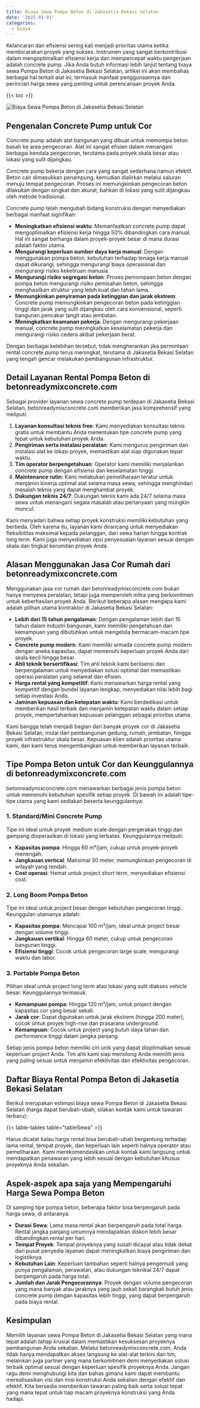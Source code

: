 ```yaml
---
title: Biaya Sewa Pompa Beton di Jakasetia Bekasi Selatan
date: '2025-01-01'
categories:
  - biaya
---
```


Kelancaran dan efisiensi sering kali menjadi prioritas utama ketika membicarakan proyek yang sukses. Instrumen yang sangat berkontribusi dalam mengoptimalkan efisiensi kerja dan mempercepat waktu pengerjaan adalah concrete pump. Jika Anda butuh informasi lebih lanjut tentang biaya sewa Pompa Beton di Jakasetia Bekasi Selatan, artikel ini akan membahas berbagai hal terkait alat ini, termasuk manfaat penggunaannya dan perincian harga sewa yang penting untuk perencanaan proyek Anda.

{{< toc >}}

![Biaya Sewa Pompa Beton di Jakasetia Bekasi Selatan](https://betoncor8.github.io/pump/concrete-pump%20(24).png)

## Pengenalan Concrete Pump untuk Cor

Concrete pump adalah alat bangunan yang dibuat untuk memompa beton basah ke area pengecoran. Alat ini sangat efisien dalam menangani berbagai kendala pengecoran, terutama pada proyek skala besar atau lokasi yang sulit dijangkau.

Concrete pump bekerja dengan cara yang sangat sederhana namun efektif. Beton cair dimasukkan penampung, kemudian dialirkan melalui saluran menuju tempat pengecoran. Proses ini memungkinkan pengecoran beton dilakukan dengan singkat dan akurat, bahkan di lokasi yang sulit dijangkau oleh metode tradisional.

Concrete pump telah mengubah bidang konstruksi dengan menyediakan berbagai manfaat signifikan:

- **Meningkatkan efisiensi waktu**: Memanfaatkan concrete pump dapat mengoptimalkan efisiensi kerja hingga 50% dibandingkan cara manual. Hal ini sangat berharga dalam proyek-proyek besar di mana durasi adalah faktor utama.
- **Mengurangi keperluan sumber daya kerja manual**: Dengan menggunakan pompa beton, kebutuhan terhadap tenaga kerja manual dapat dikurangi, sehingga mengurangi biaya operasional dan mengurangi risiko kekeliruan manusia.
- **Mengurangi risiko segregasi beton**: Proses pemompaan beton dengan pompa beton mengurangi risiko pemisahan beton, sehingga menghasilkan struktur yang lebih kuat dan tahan lama.
- **Memungkinkan penyiraman pada ketinggian dan jarak ekstrem**: Concrete pump memungkinkan pengecoran beton pada ketinggian tinggi dan jarak yang sulit dijangkau oleh cara konvensional, seperti bangunan pencakar langit atau jembatan.
- **Meningkatkan keamanan pekerja**: Dengan mengurangi pekerjaan manual, concrete pump meningkatkan keselamatan pekerja dan mengurangi risiko cedera akibat pekerjaan berat.

Dengan berbagai kelebihan tersebut, tidak mengherankan jika permintaan rental concrete pump terus meningkat, terutama di Jakasetia Bekasi Selatan yang tengah gencar melakukan pembangunan infrastruktur.

## Detail Layanan Rental Pompa Beton di betonreadymixconcrete.com

Sebagai provider layanan sewa concrete pump terdepan di Jakasetia Bekasi Selatan, betonreadymixconcrete.com memberikan jasa komprehensif yang meliputi:

1. **Layanan konsultasi teknis free**: Kami menyediakan konsultasi teknis gratis untuk membantu Anda menentukan tipe concrete pump yang tepat untuk kebutuhan proyek Anda.
2. **Pengiriman serta instalasi peralatan**: Kami mengurus pengiriman dan instalasi alat ke lokasi proyek, memastikan alat siap digunakan tepat waktu.
3. **Tim operator berpengetahuan**: Operator kami memiliki menjalankan concrete pump dengan efisiensi dan keselamatan tinggi.
4. **Maintenance rutin**: Kami melakukan pemeliharaan teratur untuk menjamin kinerja optimal alat selama masa sewa, sehingga menghindari masalah teknis yang dapat menghambat proyek.
5. **Dukungan teknis 24/7**: Dukungan teknis kami ada 24/7 selama masa sewa untuk menangani segala masalah atau pertanyaan yang mungkin muncul.

Kami menyadari bahwa setiap proyek konstruksi memiliki kebutuhan yang berbeda. Oleh karena itu, layanan kami dirancang untuk menyediakan fleksibilitas maksimal kepada pelanggan, dari sewa harian hingga kontrak long term. Kami juga menyediakan opsi penyesuaian layanan sesuai dengan skala dan tingkat kerumitan proyek Anda.

## Alasan Menggunakan Jasa Cor Rumah dari betonreadymixconcrete.com

Menggunakan jasa cor rumah dari betonreadymixconcrete.com bukan hanya menyewa peralatan, tetapi juga memperoleh mitra yang berkomitmen untuk keberhasilan proyek Anda. Berikut beberapa alasan mengapa kami adalah pilihan utama kontraktor di Jakasetia Bekasi Selatan:

- **Lebih dari 15 tahun pengalaman**: Dengan pengalaman lebih dari 15 tahun dalam industri bangunan, kami memiliki pengetahuan dan kemampuan yang dibutuhkan untuk mengelola bermacam-macam tipe proyek.
- **Concrete pump modern**: Kami memiliki armada concrete pump modern dengan aneka kapasitas, dapat memenuhi keperluan proyek Anda dari skala kecil hingga besar.
- **Ahli teknik bersertifikasi**: Tim ahli teknik kami berlisensi dan berpengalaman untuk menyediakan solusi optimal dan memastikan operasi peralatan yang selamat dan efisien.
- **Harga rental yang kompetitif**: Kami menawarkan harga rental yang kompetitif dengan bundel layanan lengkap, menyediakan nilai lebih bagi setiap investasi Anda.
- **Jaminan kepuasan dan ketepatan waktu**: Kami berdedikasi untuk memberikan hasil terbaik dan menjamin ketepatan waktu dalam setiap proyek, mempertahankan kepuasan pelanggan sebagai prioritas utama.

Kami bangga telah menjadi bagian dari banyak proyek cor di Jakasetia Bekasi Selatan, mulai dari pembangunan gedung, rumah, jembatan, hingga proyek infrastruktur skala besar. Kepuasan klien adalah prioritas utama kami, dan kami terus mengembangkan untuk memberikan layanan terbaik.

## Tipe Pompa Beton untuk Cor dan Keunggulannya di betonreadymixconcrete.com

betonreadymixconcrete.com menawarkan berbagai jenis pompa beton untuk memenuhi kebutuhan spesifik setiap proyek. Di bawah ini adalah tipe-tipe utama yang kami sediakan beserta keunggulannya:

### 1\. Standard/Mini Concrete Pump

Tipe ini ideal untuk proyek medium scale dengan pergerakan tinggi dan gampang dioperasikan di lokasi yang terbatas. Keunggulannya meliputi:

- **Kapasitas pompa**: Hingga 60 m³/jam, cukup untuk proyek-proyek menengah.
- **Jangkauan vertical**: Maksimal 30 meter, memungkinkan pengecoran di wilayah yang rendah.
- **Cost operasi**: Hemat untuk project short term, menyediakan efisiensi cost.

### 2\. Long Boom Pompa Beton

Tipe ini ideal untuk project besar dengan kebutuhan pengecoran tinggi. Keunggulan utamanya adalah:

- **Kapasitas pompa**: Mencapai 100 m³/jam, ideal untuk project besar dengan volume tinggi.
- **Jangkauan vertikal**: Hingga 60 meter, cukup untuk pengecoran bangunan tinggi.
- **Efisiensi tinggi**: Cocok untuk pengecoran large scale, mengurangi waktu dan labor.

### 3\. Portable Pompa Beton

Pilihan ideal untuk project long term atau lokasi yang sulit diakses vehicle besar. Keunggulannya termasuk:

- **Kemampuan pompa**: Hingga 120 m³/jam, untuk project dengan kapasitas cor yang besar sekali.
- **Jarak cor**: Dapat digunakan untuk jarak ekstrem (hingga 200 meter), cocok untuk proyek high-rise dan prasarana underground.
- **Kemampuan**: Cocok untuk project yang butuh daya tahan dan performance tinggi dalam jangka panjang.

Setiap jenis pompa beton memiliki ciri unik yang dapat dioptimalkan sesuai keperluan project Anda. Tim ahli kami siap menolong Anda memilih jenis yang paling sesuai untuk menjamin efektivitas dan efektivitas pengecoran.

## Daftar Biaya Rental Pompa Beton di Jakasetia Bekasi Selatan

Berikut merupakan estimasi biaya sewa Pompa Beton di Jakasetia Bekasi Selatan (harga dapat berubah-ubah, silakan kontak kami untuk tawaran terbaru):

{{< table-tables table="tableSewa" >}}

Harus dicatat kalau harga rental bisa berubah-ubah bergantung terhadap lama rental, tempat proyek, dan keperluan lain seperti halnya operator atau pemeliharaan. Kami merekomendasikan untuk kontak kami langsung untuk mendapatkan penawaran yang lebih sesuai dengan kebutuhan khusus proyeknya Anda sekalian.

## Aspek-aspek apa saja yang Mempengaruhi Harga Sewa Pompa Beton

Di samping tipe pompa beton, beberapa faktor bisa berpengaruh pada harga sewa, di antaranya:

- **Durasi Sewa**: Lama masa rental akan berpengaruh pada total harga. Rental jangka panjang umumnya mendapatkan diskon lebih besar dibandingkan rental per hari.
- **Tempat Proyek**: Tempat proyeknya yang susah dicapai atau tidak dekat dari pusat penyedia layanan dapat meningkatkan biaya pengiriman dan logistiknya.
- **Kebutuhan Lain**: Keperluan tambahan seperti halnya pengemudi yang punya pengalaman, perawatan, atau dukungan teknikal 24/7 dapat berpengaruh pada harga total.
- **Jumlah dan Jarak Pengecorannya**: Proyek dengan volume pengecoran yang mana banyak atau jaraknya yang jauh sekali barangkali butuh jenis concrete pump dengan kapasitas lebih tinggi, yang dapat berpengaruh pada biaya rental.

## Kesimpulan

Memilih layanan sewa Pompa Beton di Jakasetia Bekasi Selatan yang mana tepat adalah tahap krusial dalam memastikan kesuksesan proyeknya pembangunan Anda sekalian. Melalui betonreadymixconcrete.com, Anda tidak hanya mendapatkan akses langsung ke alat-alat terkini dan tim, melainkan juga partner yang mana berkomitmen demi menyediakan solusi terbaik optimal sesuai dengan keperluan spesifik proyeknya Anda. Jangan ragu demi menghubungi kita dan bahas gimana kami dapat membantu merealisasikan visi dan misi konstruksi Anda sekalian dengan efektif dan efektif. Kita bersedia memberikan tawaran paling baik serta solusi tepat yang mana tepat untuk tiap macam proyeknya konstruksi yang Anda hadapi.
